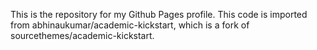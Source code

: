 This is the repository for my Github Pages profile.
This code is imported from abhinaukumar/academic-kickstart, which is a fork of sourcethemes/academic-kickstart.
